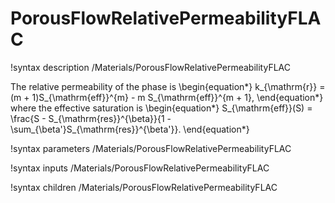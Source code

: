 # PorousFlowRelativePermeabilityFLAC
!syntax description /Materials/PorousFlowRelativePermeabilityFLAC

The relative permeability of the phase is
\begin{equation*}
k_{\mathrm{r}} = (m + 1)S_{\mathrm{eff}}^{m} - m S_{\mathrm{eff}}^{m + 1},
\end{equation*}
where the effective saturation is
\begin{equation*}
S_{\mathrm{eff}}(S) = \frac{S - S_{\mathrm{res}}^{\beta}}{1 -
  \sum_{\beta'}S_{\mathrm{res}}^{\beta'}}.
\end{equation*}

!syntax parameters /Materials/PorousFlowRelativePermeabilityFLAC

!syntax inputs /Materials/PorousFlowRelativePermeabilityFLAC

!syntax children /Materials/PorousFlowRelativePermeabilityFLAC
